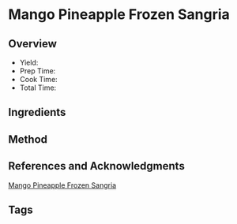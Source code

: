 # Mango Pineapple Frozen Sangria

## Overview

- Yield:
- Prep Time:
- Cook Time:
- Total Time:

## Ingredients


## Method



## References and Acknowledgments

[Mango Pineapple Frozen Sangria](https://tasty.co/recipe/mango-pineapple-frozen-sangria)

## Tags


